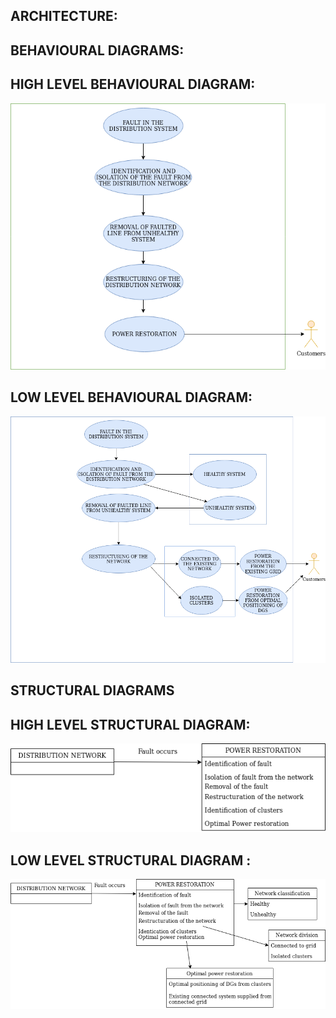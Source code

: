 ## ARCHITECTURE:

## BEHAVIOURAL DIAGRAMS:

## HIGH LEVEL BEHAVIOURAL DIAGRAM:

![Test Image 1](https://github.com/Sweta002/FINAL_YEAR_PROJECT_SLDC/blob/main/Architecture/HIGH%20LEVEL%20FINAL.png)

## LOW LEVEL BEHAVIOURAL DIAGRAM:

![Test Image 2](https://github.com/Sweta002/FINAL_YEAR_PROJECT_SLDC/blob/main/Architecture/LOW%20LEVEL%20FINAL.png)

## STRUCTURAL DIAGRAMS



## HIGH LEVEL STRUCTURAL DIAGRAM:

![Test Image 4](https://github.com/Sweta002/FINAL_YEAR_PROJECT_SLDC/blob/main/Architecture/STRUCTUREHIGH(2).png)


## LOW LEVEL STRUCTURAL DIAGRAM :

![Test Image 3](https://github.com/Sweta002/FINAL_YEAR_PROJECT_SLDC/blob/main/Architecture/Copy%20of%20STRUCTURELOW.png)

